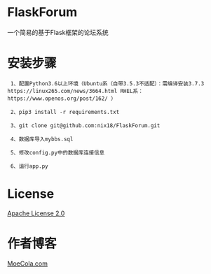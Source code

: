 # FlaskForum
一个简易的基于Flask框架的论坛系统

# 安装步骤

     1、配置Python3.6以上环境（Ubuntu系（自带3.5.3不适配）：需编译安装3.7.3 https://linux265.com/news/3664.html RHEL系：https://www.openos.org/post/162/ ）

     2、pip3 install -r requirements.txt
     
     3、git clone git@github.com:nix18/FlaskForum.git

     4、数据库导入mybbs.sql

     5、修改config.py中的数据库连接信息

     6、运行app.py
 
# License
[Apache License 2.0](https://raw.githubusercontent.com/nix18/ShortUrl-SSM/master/LICENSE)
# 作者博客
[MoeCola.com](https://moecola.com)
